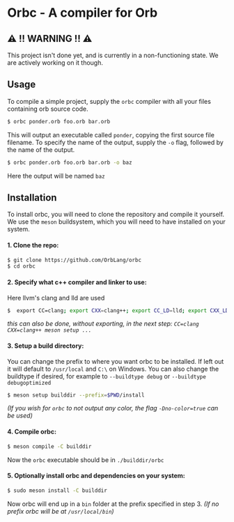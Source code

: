 # Orbc - A compiler for Orb

## ⚠️ !! WARNING !! ⚠️
This project isn't done yet, and is currently in a non-functioning state.
We are actively working on it though.

## Usage
To compile a simple project, supply the `orbc` compiler with all your files containing orb source code.
```bash
$ orbc ponder.orb foo.orb bar.orb
```
This will output an executable called `ponder`, copying the first source file filename.
To specify the name of the output, supply the `-o` flag, followed by the name of the output.

```bash
$ orbc ponder.orb foo.orb bar.orb -o baz
```
Here the output will be named `baz`

## Installation
To install orbc, you will need to clone the repository and compile it yourself.
We use the `meson` buildsystem, which you will need to have installed on your system.

#### 1. Clone the repo:
```bash
$ git clone https://github.com/OrbLang/orbc
$ cd orbc
```

#### 2. Specify what  c++ compiler and linker to use:
Here llvm's clang and lld are used
```bash
$  export CC=clang; export CXX=clang++; export CC_LD=lld; export CXX_LD=lld
```
_this can also be done, without exporting, in the next step: `CC=clang CXX=clang++ meson setup ...`_

#### 3. Setup a build directory:
You can change the prefix to where you want orbc to be installed.
If left out it will default to `/usr/local` and `C:\` on Windows.
You can also change the buildtype if desired, for example to `--buildtype debug` or `--buildtype debugoptimized`
```bash
$ meson setup builddir --prefix=$PWD/install
```
_(If you wish for `orbc` to not output any color, the flag `-Dno-color=true` can be used)_

#### 4. Compile orbc:
```bash
$ meson compile -C builddir
```
Now the `orbc` executable should be in `./builddir/orbc` 
#### 5. Optionally install orbc and dependencies on your system:
```bash
$ sudo meson install -C builddir
```
Now orbc will end up in a `bin` folder at the prefix specified in step 3. _(If no prefix orbc will be at `/usr/local/bin`)_
